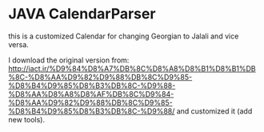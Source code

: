 # JAVA CalendarParser
this is a customized Calendar for changing Georgian to Jalali and vice versa.

I download the original version from:
http://iact.ir/%D9%84%D8%A7%DB%8C%D8%A8%D8%B1%D8%B1%DB%8C-%D8%AA%D9%82%D9%88%DB%8C%D9%85-%D8%B4%D9%85%D8%B3%DB%8C-%D9%88-%D8%AA%D8%A8%D8%AF%DB%8C%D9%84-%D8%AA%D9%82%D9%88%DB%8C%D9%85-%D8%B4%D9%85%D8%B3%DB%8C-%D9%88/ 
and customized it (add new tools).
